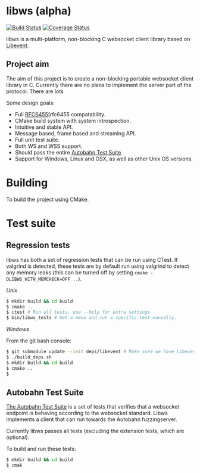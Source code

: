 libws (alpha)
=============

[![Build Status](https://travis-ci.org/JoakimSoderberg/libws.png?branch=master)](https://travis-ci.org/JoakimSoderberg/libws) [![Coverage Status](https://coveralls.io/repos/JoakimSoderberg/libws/badge.png)](https://coveralls.io/r/JoakimSoderberg/libws)

libws is a multi-platform, non-blocking C websocket client library based on [Libevent][libevent].

Project aim
-----------
The aim of this project is to create a non-blocking portable websocket client library in C. Currently there are no plans to implement the server part of the protocol. There are lots

Some design goals:

- Full [RFC6455][rfc6455 compatability.
- CMake build system with system introspection.
- Intuitive and stable API.
- Message based, frame based and streaming API.
- Full unit test suite.
- Both WS and WSS support.
- Should pass the entire [Autobahn Test Suite][autobahn].
- Support for Windows, Linux and OSX, as well as other Unix OS versions.

Building
========

To build the project using CMake.


Test suite
==========



Regression tests
----------------

libws has both a set of regression tests that can be run using CTest. If valgrind is detected, these tests are by default run using valgrind to detect any memory leaks (this can be turned off by setting `cmake -DLIBWS_WITH_MEMCHECK=OFF ..`).

*Unix*

```bash
$ mkdir build && cd build
$ cmake ..
$ ctest # Run all tests, use --help for extra settings
$ bin/libws_tests # Get a menu and run a specific test manually.
```

*Windows*

From the git bash console:

```bash
$ git submodule update --init deps/libevent # Make sure we have Libevent.
$ ./build_deps.sh
$ mkdir build && cd build
$ cmake ..
$ 
```

Autobahn Test Suite
-------------------

[The Autobahn Test Suite][autobahn] is a set of tests that verifies that a websocket endpoint is behaving according to the websocket standard. Libws implements a client that can run towards the Autobahn fuzzingserver.

Currently libws passes all tests (excluding the extension tests, which are optional).

To build and run these tests:

```bash
$ mkdir build && cd build
$ cmak
```


[libevent]: http://libevent.org/
[autobahn]: http://autobahn.ws/testsuite/
[rfc6455]: https://tools.ietf.org/html/rfc6455

